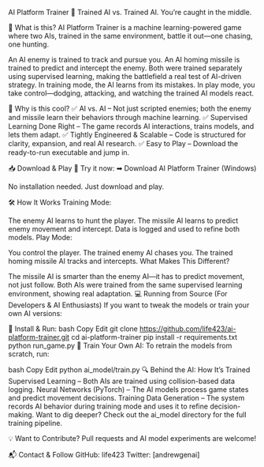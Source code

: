 AI Platform Trainer
🚀 Trained AI vs. Trained AI. You’re caught in the middle.

🔹 What is this?
AI Platform Trainer is a machine learning-powered game where two AIs, trained in the same environment, battle it out—one chasing, one hunting.

An AI enemy is trained to track and pursue you.
An AI homing missile is trained to predict and intercept the enemy.
Both were trained separately using supervised learning, making the battlefield a real test of AI-driven strategy.
In training mode, the AI learns from its mistakes.
In play mode, you take control—dodging, attacking, and watching the trained AI models react.

🎯 Why is this cool?
✅ AI vs. AI – Not just scripted enemies; both the enemy and missile learn their behaviors through machine learning.
✅ Supervised Learning Done Right – The game records AI interactions, trains models, and lets them adapt.
✅ Tightly Engineered & Scalable – Code is structured for clarity, expansion, and real AI research.
✅ Easy to Play – Download the ready-to-run executable and jump in.

📥 Download & Play
🔗 Try it now:
➡ Download AI Platform Trainer (Windows)

No installation needed. Just download and play.

🛠 How It Works
Training Mode:

The enemy AI learns to hunt the player.
The missile AI learns to predict enemy movement and intercept.
Data is logged and used to refine both models.
Play Mode:

You control the player.
The trained enemy AI chases you.
The trained homing missile AI tracks and intercepts.
What Makes This Different?

The missile AI is smarter than the enemy AI—it has to predict movement, not just follow.
Both AIs were trained from the same supervised learning environment, showing real adaptation.
💻 Running from Source (For Developers & AI Enthusiasts)
If you want to tweak the models or train your own AI versions:

🔧 Install & Run:
bash
Copy
Edit
git clone https://github.com/life423/ai-platform-trainer.git
cd ai-platform-trainer
pip install -r requirements.txt
python run_game.py
🚀 Train Your Own AI:
To retrain the models from scratch, run:

bash
Copy
Edit
python ai_model/train.py
🔍 Behind the AI: How It’s Trained
Supervised Learning – Both AIs are trained using collision-based data logging.
Neural Networks (PyTorch) – The AI models process game states and predict movement decisions.
Training Data Generation – The system records AI behavior during training mode and uses it to refine decision-making.
Want to dig deeper? Check out the ai_model directory for the full training pipeline.

💡 Want to Contribute?
Pull requests and AI model experiments are welcome!

📬 Contact & Follow
GitHub: life423
Twitter: [andrewgenai]
